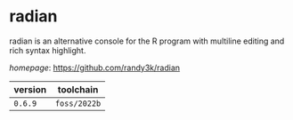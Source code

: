 # radian

radian is an alternative console for the R program with multiline editing and rich syntax highlight.

*homepage*: <https://github.com/randy3k/radian>

version | toolchain
--------|----------
``0.6.9`` | ``foss/2022b``

